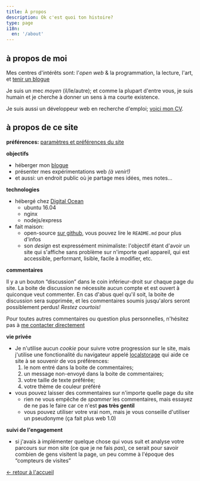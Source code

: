 ```yaml
---
title: À propos
description: Ok c'est quoi ton histoire?
type: page
i18n:
  en: '/about'
---
```


## à propos de moi

Mes centres d'intérêts sont: l'_open web_ & la programmation, la lecture, l'art, et [tenir un blogue](/fr/blogue)

Je suis un mec _moyen_ (il/le/autre); et comme la plupart d'entre vous, je suis humain et je cherche à donner un sens à ma courte existence.

Je suis aussi un développeur web en recherche d'emploi; [voici mon CV](/fr/cv).

## à propos de ce site

**préférences:** <a href="/aide" data-component="emit" data-event="SHOW_BOX_HELP" data-no-transition>paramètres et préférences du site</a>

**objectifs**

- héberger mon [blogue](/fr/blogue)
- présenter mes expérimentations web *(à venir!)*
- et aussi: un endroit public où je partage mes idées, mes notes...

**technologies**

- hébergé chez <a href="https://www.digitalocean.com" target="_blank" rel="noopener noreferrer">Digital Ocean</a>
  - ubuntu 16.04
  - nginx
  - nodejs/express
- fait maison:
  - open-source <a href="https://github.com/hexanal/fredmercy-blog" target="_blank" rel="noopener noreferrer">sur github</a>, vous pouvez lire le `README.md` pour plus d'infos
  - son _design_ est expressément minimaliste: l'objectif étant d'avoir un site qui s'affiche sans problème sur n'importe quel appareil, qui est accessible, performant, lisible, facile à modifier, etc.

**commentaires**

Il y a un bouton “discussion” dans le coin inférieur-droit sur chaque page du site. La boite de discussion ne nécessite aucun compte et est ouvert à quiconque veut commenter. En cas d'abus quel qu'il soit, la boite de discussion sera supprimée, et les commentaires soumis jusqu'alors seront possiblement perdus! _Restez courtois!_

Pour toutes autres commentaires ou question plus personnelles, n'hésitez pas à [me contacter directement](mailto:hello@fredmercy.ca)

**vie privée**

- Je n'utilise aucun _cookie_ pour suivre votre progression sur le site, mais j'utilise une fonctionalité du navigateur appelé <a href="https://developer.mozilla.org/en-US/docs/Web/API/Window/localStorage" target="_blank" rel="noopener noreferrer">localstorage</a> qui aide ce site à se souvenir de vos préférences:
  1. le nom entré dans la boite de commentaires;
  2. un message non-envoyé dans la boite de commentaires;
  3. votre taille de texte préférée;
  4. votre thème de couleur préféré
- vous pouvez laisser des commentaires sur n'importe quelle page du site
  - rien ne vous empêche de _spammer_ les commentaires, mais essayez de ne pas le faire car ce n'est **pas très gentil**
  - vous pouvez utiliser votre vrai nom, mais je vous conseille d'utiliser un pseudonyme (ça fait plus web 1.0)

**suivi de l'engagement**

- si j'avais à implémenter quelque chose qui vous suit et analyse votre parcours sur mon site (ce que je ne fais *pas*), ce serait pour savoir combien de gens visitent la page, un peu comme à l'époque des “compteurs de visites”

<a href="/fr" class="button">← retour à l'accueil</a>
